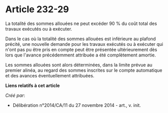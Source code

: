 # Article 232-29

La totalité des sommes allouées ne peut excéder 90 % du coût total des travaux exécutés ou à exécuter. 

Dans le cas où la totalité des sommes allouées est inférieure au plafond précité, une nouvelle demande pour les travaux
exécutés ou à exécuter qui n'ont pas pu être pris en compte peut être présentée ultérieurement dès lors que l'avance
précédemment attribuée a été complètement amortie. 

Les sommes allouées sont alors déterminées, dans la limite prévue au premier alinéa, au regard des sommes inscrites sur le
compte automatique et des avances éventuellement attribuées.

**Liens relatifs à cet article**

_Créé par_:

  - Délibération n°2014/CA/11 du 27 novembre 2014 - art., v. init.
